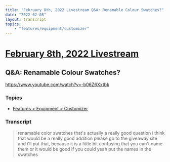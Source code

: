 ```yaml
---
title: "February 8th, 2022 Livestream Q&A: Renamable Colour Swatches?"
date: "2022-02-08"
layout: transcript
topics:
    - "features/equipment/customizer"
---
```

# [February 8th, 2022 Livestream](../2022-02-08.md)
## Q&A: Renamable Colour Swatches?
https://www.youtube.com/watch?v=-b06Z6Xxtbk

### Topics
* [Features > Equipment > Customizer](../topics/features/equipment/customizer.md)

### Transcript

> renamable color swatches that's actually a really good question i think that would be a really good addition please go to the giveaway site and i'll put that, because it is a little bit confusing that you can't name them or it would be good if you could yeah put the names in the swatches
